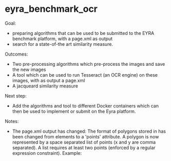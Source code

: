 # eyra_benchmark_ocr

Goal: 
* preparing algorithms that can be used to be submitted to the EYRA benchmark platform, with a page.xml as output
* search for a state-of-the art similarity measure. 

Outcomes:
* Two pre-processing algorithms which pre-process the images and save the new images
* A tool which can be used to run Tesseract (an OCR engine) on these images, with as output a page.xml
* A jacqueard similarity measure 

Next step:
* Add the algorithms and tool to different Docker containers which can then be used to implement or submit on the Eyra platform. 

Notes:
* The page.xml output has changed: The format of polygons stored in <Coords> has been changed from 
	<Point> elements to a 'points' attribute. A polygon is now represented by a
	space separated list of points (x and y are comma separated). A list 
	requires at least two points (enforced by a regular expression constraint).
	Example: <Coords points="5,3 8,10 4,5"/>
   

    
